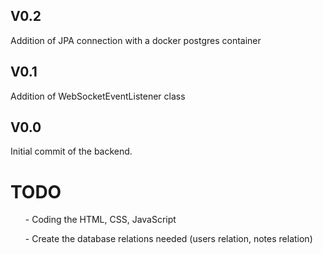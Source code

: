 <h2>V0.2</h2>
Addition of JPA connection with a docker postgres container

<h2>V0.1</h2>
Addition of WebSocketEventListener class
  
<h2>V0.0</h2>
Initial commit of the backend.

<h1>TODO</h1>
<ul>- Coding the HTML, CSS, JavaScript </ul>
<ul>- Create the database relations needed (users relation, notes relation)</ul>
